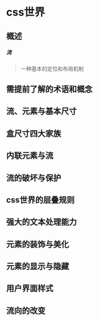 # css世界

## 概述

##### 流

> 一种基本的定位和布局机制

## 需提前了解的术语和概念



## 流、元素与基本尺寸

## 盒尺寸四大家族

## 内联元素与流

## 流的破坏与保护

## css世界的层叠规则

## 强大的文本处理能力

## 元素的装饰与美化

## 元素的显示与隐藏

## 用户界面样式

## 流向的改变